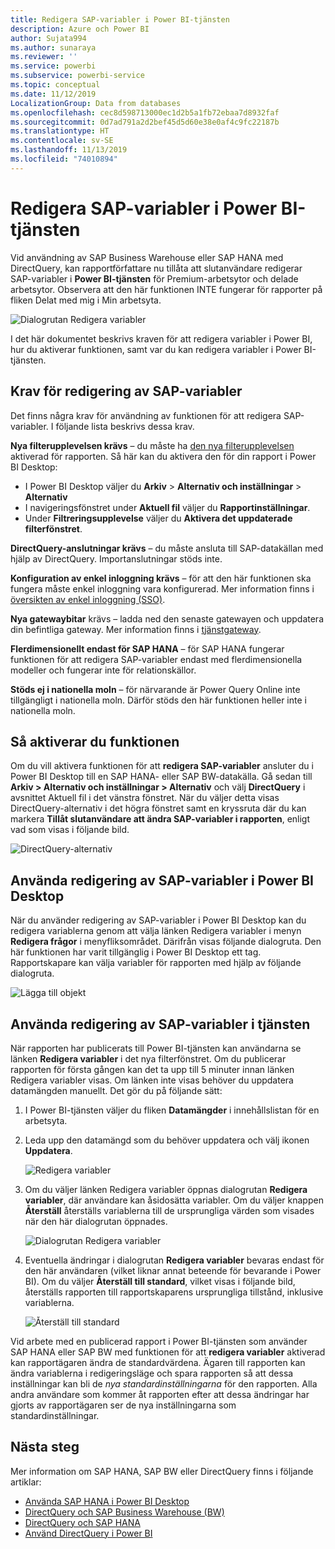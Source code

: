 ```yaml
---
title: Redigera SAP-variabler i Power BI-tjänsten
description: Azure och Power BI
author: Sujata994
ms.author: sunaraya
ms.reviewer: ''
ms.service: powerbi
ms.subservice: powerbi-service
ms.topic: conceptual
ms.date: 11/12/2019
LocalizationGroup: Data from databases
ms.openlocfilehash: cec8d598713000ec1d2b5a1fb72ebaa7d8932faf
ms.sourcegitcommit: 0d7ad791a2d2bef45d5d60e38e0af4c9fc22187b
ms.translationtype: HT
ms.contentlocale: sv-SE
ms.lasthandoff: 11/13/2019
ms.locfileid: "74010894"
---
```

# <a name="edit-sap-variables-in-the-power-bi-service"></a>Redigera SAP-variabler i Power BI-tjänsten

Vid användning av SAP Business Warehouse eller SAP HANA med DirectQuery, kan rapportförfattare nu tillåta att slutanvändare redigerar SAP-variabler i **Power BI-tjänsten** för Premium-arbetsytor och delade arbetsytor. Observera att den här funktionen INTE fungerar för rapporter på fliken Delat med mig i Min arbetsyta. 

![Dialogrutan Redigera variabler](media/service-edit-sap-variables/sap-edit-variables-dialog.png)

I det här dokumentet beskrivs kraven för att redigera variabler i Power BI, hur du aktiverar funktionen, samt var du kan redigera variabler i Power BI-tjänsten.

## <a name="requirements-for-sap-edit-variables"></a>Krav för redigering av SAP-variabler

Det finns några krav för användning av funktionen för att redigera SAP-variabler. I följande lista beskrivs dessa krav.

**Nya filterupplevelsen krävs** – du måste ha [den nya filterupplevelsen](power-bi-report-filter.md) aktiverad för rapporten. Så här kan du aktivera den för din rapport i Power BI Desktop:
- I Power BI Desktop väljer du **Arkiv** > **Alternativ och inställningar** > **Alternativ**
- I navigeringsfönstret under **Aktuell fil** väljer du **Rapportinställningar**.
- Under **Filtreringsupplevelse** väljer du **Aktivera det uppdaterade filterfönstret**.

**DirectQuery-anslutningar krävs** – du måste ansluta till SAP-datakällan med hjälp av DirectQuery. Importanslutningar stöds inte.

**Konfiguration av enkel inloggning krävs** – för att den här funktionen ska fungera måste enkel inloggning vara konfigurerad. Mer information finns i [översikten av enkel inloggning (SSO)](service-gateway-sso-overview.md).

**Nya gatewaybitar** krävs – ladda ned den senaste gatewayen och uppdatera din befintliga gateway. Mer information finns i [tjänstgateway](service-gateway-onprem.md).

**Flerdimensionellt endast för SAP HANA** – för SAP HANA fungerar funktionen för att redigera SAP-variabler endast med flerdimensionella modeller och fungerar inte för relationskällor.

**Stöds ej i nationella moln** – för närvarande är Power Query Online inte tillgängligt i nationella moln. Därför stöds den här funktionen heller inte i nationella moln.

## <a name="how-to-enable-the-feature"></a>Så aktiverar du funktionen

Om du vill aktivera funktionen för att **redigera SAP-variabler** ansluter du i Power BI Desktop till en SAP HANA- eller SAP BW-datakälla. Gå sedan till **Arkiv > Alternativ och inställningar > Alternativ** och välj **DirectQuery** i avsnittet Aktuell fil i det vänstra fönstret. När du väljer detta visas DirectQuery-alternativ i det högra fönstret samt en kryssruta där du kan markera **Tillåt slutanvändare att ändra SAP-variabler i rapporten**, enligt vad som visas i följande bild.

![DirectQuery-alternativ](media/service-edit-sap-variables/sap-preview-setting-in-desktop.png)

## <a name="use-sap-edit-variables-in-power-bi-desktop"></a>Använda redigering av SAP-variabler i Power BI Desktop

När du använder redigering av SAP-variabler i Power BI Desktop kan du redigera variablerna genom att välja länken Redigera variabler i menyn **Redigera frågor** i menyfliksområdet. Därifrån visas följande dialogruta. Den här funktionen har varit tillgänglig i Power BI Desktop ett tag. Rapportskapare kan välja variabler för rapporten med hjälp av följande dialogruta.

![Lägga till objekt](media/service-edit-sap-variables/sap-variables-add-items.png)

## <a name="use-sap-edit-variables-in-the-service"></a>Använda redigering av SAP-variabler i tjänsten

När rapporten har publicerats till Power BI-tjänsten kan användarna se länken **Redigera variabler** i det nya filterfönstret. Om du publicerar rapporten för första gången kan det ta upp till 5 minuter innan länken Redigera variabler visas. Om länken inte visas behöver du uppdatera datamängden manuellt.
Det gör du på följande sätt:

1. I Power BI-tjänsten väljer du fliken **Datamängder** i innehållslistan för en arbetsyta.

2. Leda upp den datamängd som du behöver uppdatera och välj ikonen **Uppdatera**.

    ![Redigera variabler](media/service-edit-sap-variables/sap-edit-variables-link.png)

3. Om du väljer länken Redigera variabler öppnas dialogrutan **Redigera variabler**, där användare kan åsidosätta variabler. Om du väljer knappen **Återställ** återställs variablerna till de ursprungliga värden som visades när den här dialogrutan öppnades.

    ![Dialogrutan Redigera variabler](media/service-edit-sap-variables/sap-edit-variables-dialog.png)

4. Eventuella ändringar i dialogrutan **Redigera variabler** bevaras endast för den här användaren (vilket liknar annat beteende för bevarande i Power BI). Om du väljer **Återställ till standard**, vilket visas i följande bild, återställs rapporten till rapportskaparens ursprungliga tillstånd, inklusive variablerna.

    ![Återställ till standard](media/service-edit-sap-variables/reset-to-default.png)

Vid arbete med en publicerad rapport i Power BI-tjänsten som använder SAP HANA eller SAP BW med funktionen för att **redigera variabler** aktiverad kan rapportägaren ändra de standardvärdena. Ägaren till rapporten kan ändra variablerna i redigeringsläge och spara rapporten så att dessa inställningar kan bli de *nya standardinställningarna* för den rapporten. Alla andra användare som kommer åt rapporten efter att dessa ändringar har gjorts av rapportägaren ser de nya inställningarna som standardinställningar.

## <a name="next-steps"></a>Nästa steg

Mer information om SAP HANA, SAP BW eller DirectQuery finns i följande artiklar:

- [Använda SAP HANA i Power BI Desktop](desktop-sap-hana.md)
- [DirectQuery och SAP Business Warehouse (BW)](desktop-directquery-sap-bw.md)
- [DirectQuery och SAP HANA](desktop-directquery-sap-hana.md)
- [Använd DirectQuery i Power BI](desktop-directquery-about.md)
